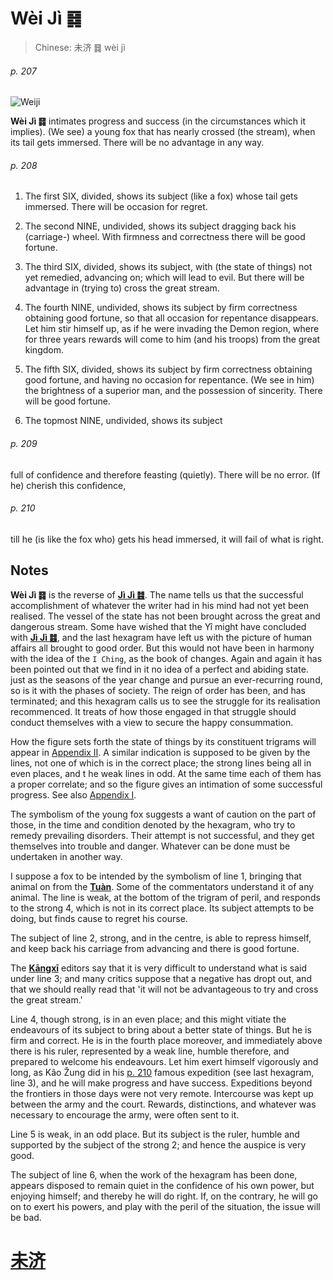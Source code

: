 # Wèi Jì ䷿

> Chinese: 未济 ䷿ wèi jì

###### p. 207

![Weiji](https://88o.io/wp-content/uploads/2018/09/64-e69caae6b58eweiji.jpg)

**Wèi Jì ䷿** intimates progress and success (in the circumstances which it implies).
(We see) a young fox that has nearly crossed (the stream), when its tail gets immersed. There will be no advantage in any way.

###### p. 208

1. The first SIX, divided, shows its subject (like a fox) whose tail gets immersed. There will be occasion for regret.

2. The second NINE, undivided, shows its subject dragging back his (carriage-) wheel. With firmness and correctness there will be good fortune.

3. The third SIX, divided, shows its subject, with (the state of things) not yet remedied, advancing on; which will lead to evil. But there will be advantage in (trying to) cross the great stream.

4. The fourth NINE, undivided, shows its subject by firm correctness obtaining good fortune, so that all occasion for repentance disappears.
Let him stir himself up, as if he were invading the Demon region, where for three years rewards will come to him (and his troops) from the great kingdom.

5. The fifth SIX, divided, shows its subject by firm correctness obtaining good fortune, and having no occasion for repentance.
(We see in him) the brightness of a superior man, and the possession of sincerity. There will be good fortune.

6. The topmost NINE, undivided, shows its subject

###### p. 209

full of confidence and therefore feasting (quietly). There will be no error. (If he) cherish this confidence,

###### p. 210

till he (is like the fox who) gets his head immersed, it will fail of what is right.

## Notes

**Wèi Jì ䷿** is the reverse of [**Jì Jì ䷾**](e697a2e6b58ejiji.md). The name tells us that the successful accomplishment of whatever the writer had in his mind had not yet been realised.
The vessel of the state has not been brought across the great and dangerous stream. Some have wished that the Yî might have concluded with [**Jì Jì ䷾**](e697a2e6b58ejiji.md),
and the last hexagram have left us with the picture of human affairs all brought to good order. But this would not have been in harmony with the idea of the `I Ching`, as the book of changes. Again and again it has been pointed out that we find in it no idea of a perfect and abiding state. just as the seasons of the year change and pursue an ever-recurring round, so is it with the phases of society. The reign of order has been, and has terminated; and this hexagram calls us to see the struggle for its realisation recommenced. It treats of how those engaged in that struggle should conduct themselves with a view to secure the happy consummation.

How the figure sets forth the state of things by its constituent trigrams will appear in [Appendix II](appendix02.md). A similar indication is supposed to be given by the lines, not one of which is in the correct place; the strong lines being all in even places, and t he weak lines in odd. At the same time each of them has a proper correlate; and so the figure gives an intimation of some successful progress. See also [Appendix I](appendix01.md).

The symbolism of the young fox suggests a want of caution on the part of those, in the time and condition denoted by the hexagram, who try to remedy prevailing disorders. Their attempt is not successful, and they get themselves into trouble and danger. Whatever can be done must be undertaken in another way.

I suppose a fox to be intended by the symbolism of line 1, bringing that animal on from the [**Tuàn**](https://en.wikipedia.org/wiki/Ten_Wings). Some of the commentators understand it of any animal. The line is weak, at the bottom of the trigram of peril, and responds to the strong 4, which is not in its correct place. Its subject attempts to be doing, but finds cause to regret his course.

The subject of line 2, strong, and in the centre, is able to repress himself, and keep back his carriage from advancing and there is good fortune.

The [**Kāngxī**](https://en.wikipedia.org/wiki/Kangxi_Dictionary) editors say that it is very difficult to understand what is said under line 3; and many critics suppose that a negative has dropt out, and that we should really read that 'it will not be advantageous to try and cross the great stream.'

Line 4, though strong, is in an even place; and this might vitiate the endeavours of its subject to bring about a better state of things. But he is firm and correct. He is in the fourth place moreover, and immediately above there is his ruler, represented by a weak line, humble therefore, and prepared to welcome his endeavours. Let him exert himself vigorously and long, as Kâo Žung did in his [p. 210](#p-210) famous expedition (see last hexagram, line 3), and he will make progress and have success. Expeditions beyond the frontiers in those days were not very remote. Intercourse was kept up between the army and the court. Rewards, distinctions, and whatever was necessary to encourage the army, were often sent to it.

Line 5 is weak, in an odd place. But its subject is the ruler, humble and supported by the subject of the strong 2; and hence the auspice is very good.

The subject of line 6, when the work of the hexagram has been done, appears disposed to remain quiet in the confidence of his own power, but enjoying himself; and thereby he will do right. If, on the contrary, he will go on to exert his powers, and play with the peril of the situation, the issue will be bad.

# [未济](./e69caae6b58eweiji_cn.md)
